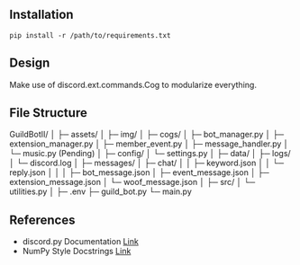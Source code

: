 ## Installation
`pip install -r /path/to/requirements.txt`

## Design
Make use of discord.ext.commands.Cog to modularize everything.

## File Structure
GuildBotII/
│
├─ assets/
│   ├─ img/
│
├─ cogs/
│   ├─ bot_manager.py
│   ├─ extension_manager.py
│   ├─ member_event.py
│   ├─ message_handler.py
│   └─ music.py (Pending)
│
├─ config/
│   └─ settings.py
│
├─ data/
│
├─ logs/
│   └─ discord.log
│
├─ messages/
│   ├─ chat/
│   │   ├─ keyword.json
│   │   └─ reply.json
│   │
│   ├─ bot_message.json
│   ├─ event_message.json
│   ├─ extension_message.json
│   └─ woof_message.json
│
├─ src/
│   └─ utilities.py
│
├─ .env
├─ guild_bot.py
└─ main.py

## References
- discord.py Documentation [Link](https://discordpy.readthedocs.io/en/latest/index.html)
- NumPy Style Docstrings [Link](https://sphinxcontrib-napoleon.readthedocs.io/en/latest/example_numpy.html)